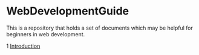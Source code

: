 # WebDevelopmentGuide
This is a repository that holds a set of documents which may be helpful for beginners in web development.

1 <a href="https://github.com/HarshvardhanThosar/WebDevelopmentGuide/blob/master/Introduction.md">Introduction</a>
